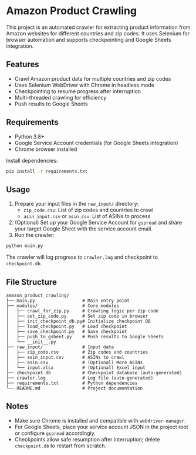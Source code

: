 # Amazon Product Crawling

This project is an automated crawler for extracting product information from Amazon websites for different countries and zip codes. It uses Selenium for browser automation and supports checkpointing and Google Sheets integration.

## Features
- Crawl Amazon product data for multiple countries and zip codes
- Uses Selenium WebDriver with Chrome in headless mode
- Checkpointing to resume progress after interruption
- Multi-threaded crawling for efficiency
- Push results to Google Sheets

## Requirements
- Python 3.8+
- Google Service Account credentials (for Google Sheets integration)
- Chrome browser installed

Install dependencies:
```bash
pip install -r requirements.txt
```

## Usage
1. Prepare your input files in the `raw_input/` directory:
	- `zip_code.csv`: List of zip codes and countries to crawl
	- `asin_input.csv` or `asin.csv`: List of ASINs to process
2. (Optional) Set up your Google Service Account for `gspread` and share your target Google Sheet with the service account email.
3. Run the crawler:
```bash
python main.py
```
The crawler will log progress to `crawler.log` and checkpoint to `checkpoint.db`.

## File Structure
```
amazon_product_crawling/
├── main.py                  # Main entry point
├── modules/                 # Core modules
│   ├── crawl_for_zip.py     # Crawling logic per zip code
│   ├── set_zip_code.py      # Set zip code in browser
│   ├── init_checkpoint_db.py# Initialize checkpoint DB
│   ├── load_checkpoint.py   # Load checkpoint
│   ├── save_checkpoint.py   # Save checkpoint
│   ├── push_to_gsheet.py    # Push results to Google Sheets
│   └── __init__.py
├── raw_input/               # Input data
│   ├── zip_code.csv         # Zip codes and countries
│   ├── asin_input.csv       # ASINs to crawl
│   ├── asin.csv             # (Optional) More ASINs
│   └── input.xlsx           # (Optional) Excel input
├── checkpoint.db            # Checkpoint database (auto-generated)
├── crawler.log              # Log file (auto-generated)
├── requirements.txt         # Python dependencies
└── README.md                # Project documentation
```

## Notes
- Make sure Chrome is installed and compatible with `webdriver-manager`.
- For Google Sheets, place your service account JSON in the project root or configure `gspread` accordingly.
- Checkpoints allow safe resumption after interruption; delete `checkpoint.db` to restart from scratch.